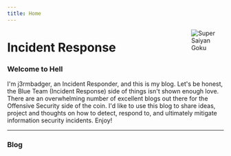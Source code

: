 ```yaml
---
title: Home
---
```


<img src="img/goku.png" style="max-width:15%;min-width:40px;float:right;" alt="Super Saiyan Goku" />

# Incident Response

### Welcome to Hell

I'm j3rmbadger, an Incident Responder, and this is my blog. Let's be honest, the Blue Team (Incident Response) side of things isn't shown enough love. There are an overwhelming number of excellent blogs out there for the Offensive Security side of the coin. I'd like to use this blog to share ideas, project and thoughts on how to detect, respond to, and ultimately mitigate information security incidents. Enjoy!

<hr/>

### Blog
